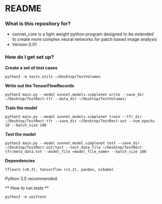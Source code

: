 # README #

### What is this repository for? ###

* oxnnet_core is a light weight python program designed to be extended to create more complex neural networks for patch based image analysis
* Version 0.01

### How do I get set up? ###

**Create a set of test cases** 

`python3 -m tests.utils ~/Desktop/TestVolumes`

**Write out the TensorFlowRecords**

`python3 main.py --model oxnnet.models.simplenet write --save_dir ~/Desktop/TestRect-tfr --data_dir ~/Desktop/TestVolumes/`

**Train the model**

`python3 main.py --model oxnnet.models.simplenet train --tfr_dir ~/Desktop/TestRect-tfr --save_dir ~/Desktop/TestRect-out --num_epochs 10 --batch_size 100`

**Test the model**

`python3 main.py --model oxnnet.model.simplenet test --save_dir ~/Desktop/TestRect-out/test --test_data_file ~/Desktop/TestRect-tfr/meta_data.txt --model_file <model_file_name> --batch_size 100`

**Dependencies**

`tflearn (v0.3), tensorflow (v1.2), pandas, nibabel`

Python 3.5 recommended.

** How to run tests **

`python3 -m unittest`

